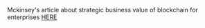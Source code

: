 Mckinsey's article about strategic business value of blockchain for enterprises
[HERE](https://www.mckinsey.com/business-functions/digital-mckinsey/our-insights/blockchain-beyond-the-hype-what-is-the-strategic-business-value?cid)
